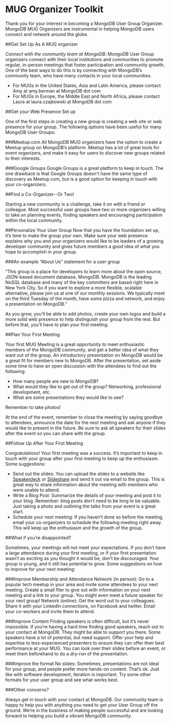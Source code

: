 MUG Organizer Toolkit
=====================================

Thank you for your interest in becoming a MongoDB User Group Organizer. MongoDB MUG Organizers are instrumental in helping MongoDB users connect and network around the globe.

##Get Set Up As A MUG organizer

*Connect with the community team at MongoDB*:  MongoDB User Group organizers connect with their local institutions and communities to promote regular, in-person meetings that foster participation and community growth. One of the best ways to do this is by connecting with MongoDB’s community team, who have many contacts in your local communities.

* For MUGs in the United States, Asia and Latin America, please contact Amy at amy.berman at MongoDB dot com
* For MUGs in Europe, the Middle East and North Africa, please contact Laura at laura.czajkowski at MongoDB dot com

##Get your Web Presence Set up

One of the first steps in creating a new group is creating a web site or web presence for your group. The following options have been useful for many MongoDB User Groups:

###Meetup.com
All MongoDB MUG organizers have the option to create a Meetup group on MongoDB’s
platform. Meetup has a lot of great tools for event organizers, and make it easy for users to
discover new groups related to their interests.

###Google Groups
Google Groups is a great platform to keep in touch. The one drawback is that Google Groups doesn't have the same type of discovery as Meetup.com, but is a good option for keeping in touch with your co-organizers.

##Find a Co-Organizer--Or Two!

Starting a new community is a challenge, take it on with a friend or colleague. Most successful user groups have two or more organizers willing to take on planning events, finding speakers and encouraging participation within the local community.

##Personalize Your User Group
Now that you have the foundation set up, it’s time to make the group your own. Make sure your web presence explains why you and your organizers would like to be leaders of a growing developer community and gives future members a good idea of what you hope to accomplish in your group.

###An example “About Us” statement for a user group

“This group is a place for developers to learn more about the open source, JSON-based document database, MongoDB. MongoDB is the leading NoSQL database and many of the key committers are based right here in New York City. So if you want to explore a more flexible, scalable alternative, please join us at one of our monthly sessions. We typically meet on the third Tuesday of the month, have some pizza and network, and enjoy a presentation on MongoDB.”

As you grow, you’ll be able to add photos, create your own logos and build a more solid web presence to help distinguish your group from the rest. But before that, you’ll have to plan your first meeting.

##Plan Your First Meeting

Your first MUG Meeting is a great opportunity to meet enthusiastic members of the MongoDB community, and get a better idea of what they want out of the group. An introductory presentation on MongoDB would be a great fit for members new to MongoDB.
After the presentation, set aside some time to have an open discussion with the attendees to find out the following:
* How many people are new to MongoDB?
* What would they like to get out of the group? Networking, professional development, etc.
* What are some presentations they would like to see?

Remember to take photos!

At the end of the event, remember to close the meeting by saying goodbye to attendees, announce the date for the next meeting and ask anyone if they would like to present in the future. Be sure to ask all speakers for their slides after the event so you can share with the group.

##Follow Up After Your First Meeting

Congratulations! Your first meeting was a success. It’s important to keep in touch with your group after your first meeting to keep up the enthusiasm. Some suggestions:

* Send out the slides: You can upload the slides to a website like [Speakerdeck](https://speakerdeck.com/) or [Slideshare](http://www.slideshare.net/) and send it out via email to the group. This is great way to share information about the meeting with members who were unable to attend.
* Write a Blog Post: Summarize the details of your meeting and post it to your blog. Remember: blog posts don’t need to be long to be valuable. Just taking a photo and outlining the talks from your event is a great start.
* Schedule your next meeting: If you haven’t done so before the meeting, email your co-organizers to schedule the following meeting right away. This will keep up the enthusiasm and the growth of the group.

##What if you’re disappointed?

Sometimes, your meetings will not meet your expectations. If you don’t have a large attendance during your first meeting, or if your first presentation wasn’t as exciting as you thought it would be, don’t be discouraged. Your group is young, and it still has potential to grow. Some suggestions on how to improve for your next meeting:

###Improve Membership and Attendance
Network (in person): Go to a popular tech meetup in your area and invite some attendees to your next meeting. Create a small flier to give out with information on your next meeting and a link to your group. You might even meet a future speaker for your next group!
Network (online): Get the word out to your colleagues. Share it with your LinkedIn connections, on Facebook and twitter. Email your co-workers and invite them to attend.

###Improve Content
Finding speakers is often difficult, but it’s never impossible. If you’re having a hard time finding good speakers, reach out to your contact at MongoDB. They might be able to support you there.
Some speakers have a lot of potential, but need support. Offer your help and expertise to less-experienced presenters to ensure they can offer their best performance at your MUG. You can look over their slides before an event, or meet them beforehand to do a dry-run of the presentation.

###Improve the format
No slides: Sometimes, presentations are not ideal for your group, and people prefer more hands-on content. That’s ok. Just like with software development, iteration is important. Try some other formats for your user group and see what works best.

###Other concerns?

Always get in touch with your contact at MongoDB. Our community team is happy to help you with anything you need to get your User Group off the ground. We’re in the business of making people successful and are looking forward to helping you build a vibrant MongoDB community.
